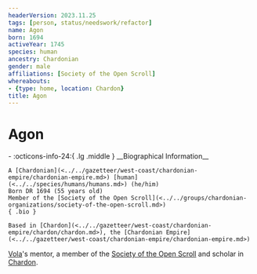 ```yaml
---
headerVersion: 2023.11.25
tags: [person, status/needswork/refactor]
name: Agon
born: 1694
activeYear: 1745
species: human
ancestry: Chardonian
gender: male
affiliations: [Society of the Open Scroll]
whereabouts:
- {type: home, location: Chardon}
title: Agon
---
```

# Agon
<div class="grid cards ext-narrow-margin ext-one-column" markdown>
- :octicons-info-24:{ .lg .middle } __Biographical Information__

    A [Chardonian](<../../gazetteer/west-coast/chardonian-empire/chardonian-empire.md>) [human](<../../species/humans/humans.md>) (he/him)  
    Born DR 1694 (55 years old)  
    Member of the [Society of the Open Scroll](<../../groups/chardonian-organizations/society-of-the-open-scroll.md>)  
    { .bio }

    Based in [Chardon](<../../gazetteer/west-coast/chardonian-empire/chardon/chardon.md>), the [Chardonian Empire](<../../gazetteer/west-coast/chardonian-empire/chardonian-empire.md>)
</div>




[Vola](<./vola.md>)'s mentor, a member of the [Society of the Open Scroll](<../../groups/chardonian-organizations/society-of-the-open-scroll.md>) and scholar in [Chardon](<../../gazetteer/west-coast/chardonian-empire/chardon/chardon.md>). 

